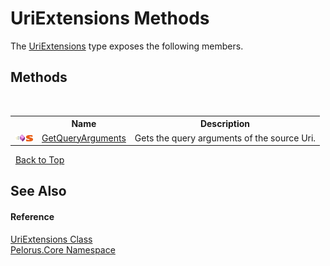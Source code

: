 # UriExtensions Methods
 

The <a href="4156B698">UriExtensions</a> type exposes the following members.


## Methods
&nbsp;<table><tr><th></th><th>Name</th><th>Description</th></tr><tr><td>![Public method](media/pubmethod.gif "Public method")![Static member](media/static.gif "Static member")</td><td><a href="77A9E864">GetQueryArguments</a></td><td>
Gets the query arguments of the source Uri.</td></tr></table>&nbsp;
<a href="#uriextensions-methods">Back to Top</a>

## See Also


#### Reference
<a href="4156B698">UriExtensions Class</a><br /><a href="CB7C5302">Pelorus.Core Namespace</a><br />